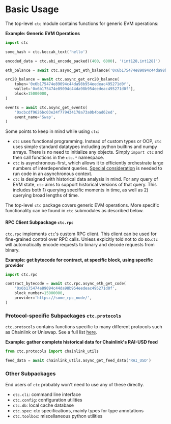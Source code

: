 
# Basic Usage

The top-level `ctc` module contains functions for generic EVM operations:

**Example: Generic EVM Operations**
```python
import ctc

some_hash = ctc.keccak_text('hello')

encoded_data = ctc.abi_encode_packed((400, 6000), '(int128,int128)')

eth_balance = await ctc.async_get_eth_balance('0x6b175474e89094c44da98b954eedeac495271d0f')

erc20_balance = await ctc.async_get_erc20_balance(
    token='0x6b175474e89094c44da98b954eedeac495271d0f',
    wallet='0x6b175474e89094c44da98b954eedeac495271d0f'],
    block=15000000,
)

events = await ctc.async_get_events(
    '0xcbcdf9626bc03e24f779434178a73a0b4bad62ed',
    event_name='Swap',
)
```

Some points to keep in mind while using `ctc`:
- `ctc` uses functional programming. Instead of custom types or OOP, `ctc` uses simple standard datatypes including python builtins and numpy arrays. There is no need to initialize any objects. Simply `import ctc` and then call functions in the `ctc.*` namespace.
- `ctc` is asynchronous-first, which allows it to efficiently orchestrate large numbers of interdependent queries. [Special consideration](async_code) is needed to run code in an asynchronous context.
- `ctc` is designed with historical data analysis in mind. For any query of EVM state, `ctc` aims to support historical versions of that query. This includes both 1) querying specific moments in time, as well as 2) querying broad lengths of time.

The top-level `ctc` package covers generic EVM operations. More specific functionality can be found in `ctc` submodules as described below.

#### RPC Client Subpackage `ctc.rpc`

`ctc.rpc` implements `ctc`'s custom RPC client. This client can be used for fine-grained control over RPC calls. Unless explcitly told not to do so.`ctc` will automatically encode requests to binary and decode requests from binary.

**Example: get bytecode for contract, at specific block, using specific provider**
```python
import ctc.rpc

contract_bytecode = await ctc.rpc.async_eth_get_code(
    '0x6b175474e89094c44da98b954eedeac495271d0f',
    block_number=15000000,
    provider='https://some_rpc_node/',
)
```

### Protocol-specific Subpackages `ctc.protocols`

`ctc.protocols` contains functions specific to many different protocols such as Chainlink or Uniswap. See a full list [here](specific_protocols).

**Example: gather complete historical data for Chainlink's RAI-USD feed**
```python
from ctc.protocols import chainlink_utils

feed_data = await chainlink_utils.async_get_feed_data('RAI_USD')
```


### Other Subpackages

End users of `ctc` probably won't need to use any of these directly.

- `ctc.cli`: command line interface
- `ctc.config`: configuration utilities
- `ctc.db`: local cache database
- `ctc.spec`: ctc specifications, mainly types for type annotations
- `ctc.toolbox`: miscellaneous python utilities
